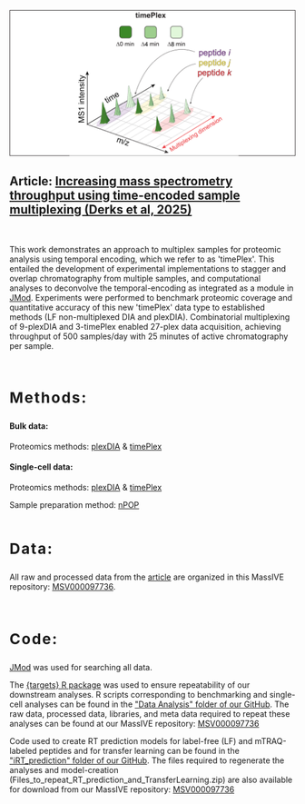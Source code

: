 ![Logo](timePlex_figure.png)

## Article: [Increasing mass spectrometry throughput using time-encoded sample multiplexing (Derks et al, 2025)](https://www.biorxiv.org/)

 


This work demonstrates an approach to multiplex samples for proteomic analysis using temporal encoding, which we refer to as 'timePlex'. This entailed the development of experimental implementations to stagger and overlap chromatography from multiple samples, and computational analyses to deconvolve the temporal-encoding as integrated as a module in [JMod](https://github.com/ParallelSquared/jmod). Experiments were performed to benchmark proteomic coverage and quantitative accuracy of this new 'timePlex' data type to established methods (LF non-multiplexed DIA and plexDIA). Combinatorial multiplexing of 9-plexDIA and 3-timePlex enabled 27-plex data acquisition, achieving throughput of 500 samples/day with 25 minutes of active chromatography per sample.

 

<h2 style="letter-spacing: 2px; font-size: 26px;" id="RAW-data">

Methods:

</h2>

#### Bulk data:

Proteomics methods: [plexDIA](https://scp.slavovlab.net/plexDIA) & [timePlex](https://www.parallelsq.org/technology-and-science/timePlex)<br>

#### Single-cell data:

Proteomics methods: [plexDIA](https://scp.slavovlab.net/plexDIA) & [timePlex](https://www.parallelsq.org/technology-and-science/timePlex)<br>

Sample preparation method: [nPOP](https://scp.slavovlab.net/nPOP)<br>  

<h2 style="letter-spacing: 2px; font-size: 26px;" id="plexDIA-data">

Data:

</h2>

All raw and processed data from the [article](https://www.biorxiv.org/) are organized in this MassIVE repository: [MSV000097736](https://massive.ucsd.edu/ProteoSAFe/dataset.jsp?task=7193ea0d007741c680f22ec005718e2b).

 

<h2 style="letter-spacing: 2px; font-size: 26px;" id="code">

Code:

</h2>

[JMod](https://github.com/ParallelSquared/jmod) was used for searching all data.

The [{targets} R package](https://books.ropensci.org/targets/) was used to ensure repeatability of our downstream analyses. R scripts corresponding to benchmarking and single-cell analyses can be found in the ["Data Analysis" folder of our GitHub](https://github.com/ParallelSquared/timePlex/tree/main/Data_analysis). The raw data, processed data, libraries, and meta data required to repeat these analyses can be found at our MassIVE repository: [MSV000097736](https://massive.ucsd.edu/ProteoSAFe/dataset.jsp?task=7193ea0d007741c680f22ec005718e2b)

Code used to create RT prediction models for label-free (LF) and mTRAQ-labeled peptides and for transfer learning can be found in the ["iRT_prediction" folder of our GitHub](https://github.com/ParallelSquared/timePlex/tree/main/iRT_prediction). The files required to regenerate the analyses and model-creation (Files_to_repeat_RT_prediction_and_TransferLearning.zip) are also available for download from our MassIVE repository: [MSV000097736](https://massive.ucsd.edu/ProteoSAFe/dataset.jsp?task=7193ea0d007741c680f22ec005718e2b)

 

 

 
